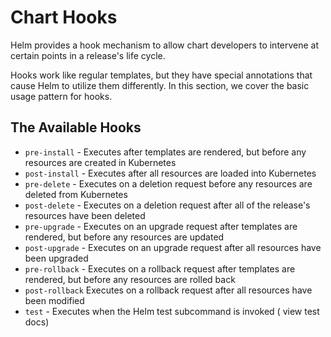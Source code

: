 # Chart Hooks 

Helm provides a hook mechanism to allow chart developers to intervene at certain points in a release's life cycle.

Hooks work like regular templates, but they have special annotations that cause Helm to utilize them differently. In this section, we cover the basic usage pattern for hooks.

## The Available Hooks

* `pre-install` -	Executes after templates are rendered, but before any resources are created in Kubernetes
* `post-install` - Executes after all resources are loaded into Kubernetes
* `pre-delete` - Executes on a deletion request before any resources are deleted from Kubernetes
* `post-delete` -	Executes on a deletion request after all of the release's resources have been deleted
* `pre-upgrade` -	Executes on an upgrade request after templates are rendered, but before any resources are updated
* `post-upgrade` -	Executes on an upgrade request after all resources have been upgraded
* `pre-rollback` -	Executes on a rollback request after templates are rendered, but before any resources are rolled back
* `post-rollback`	Executes on a rollback request after all resources have been modified
* `test` -	Executes when the Helm test subcommand is invoked ( view test docs)
